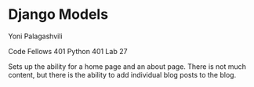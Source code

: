 # Django Models

Yoni Palagashvili

Code Fellows 401 Python 401 Lab 27

Sets up the ability for a home page and an about page. There is not much content, but there is the ability to add individual blog posts to the blog. 